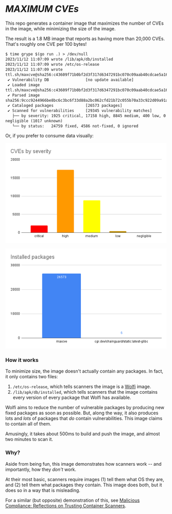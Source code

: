 # _MAXIMUM CVEs_

This repo generates a container image that maximizes the number of CVEs in the image, while minimizing the size of the image.

The result is a 1.8 MB image that reports as having more than 20,000 CVEs. That's roughly one CVE per 100 bytes!

```
$ time grype $(go run .) > /dev/null
2023/11/12 11:07:09 wrote /lib/apk/db/installed
2023/11/12 11:07:09 wrote /etc/os-release
2023/11/12 11:07:09 wrote ttl.sh/maxcve@sha256:c43609f71b0bf2d3f317d6347291bc070c09aab40cdcae5a16b723ea596620ab
 ✔ Vulnerability DB                [no update available]
 ✔ Loaded image                                                                ttl.sh/maxcve@sha256:c43609f71b0bf2d3f317d6347291bc070c09aab40cdcae5a16b723ea596620ab
 ✔ Parsed image                                                                              sha256:9ccc9244966be8bc6c3bc6f33d88a2bc062cfd21b72c055b70a33c922d09a91a
 ✔ Cataloged packages              [26573 packages]
 ✔ Scanned for vulnerabilities     [29345 vulnerability matches]
   ├── by severity: 1925 critical, 17158 high, 8845 medium, 400 low, 0 negligible (1017 unknown)
   └── by status:   24759 fixed, 4586 not-fixed, 0 ignored
```

Or, if you prefer to consume data visually:

![](severity.png)

![](installed.png)

### How it works

To minimize size, the image doesn't actually contain any packages. In fact, it only contains two files:

1. `/etc/os-release`, which tells scanners the image is a [Wolfi](https://wolfi.dev) image.
1. `/lib/apk/db/installed`, which tells scanners that the image contains every version of every package that Wolfi has available.

Wolfi aims to reduce the number of vulnerable packages by producing new fixed packages as soon as possible. But, along the way, it also produces lots and _lots_ of packages that _do_ contain vulnerabilities. This image claims to contain all of them.

Amusingly, it takes about 500ms to build and push the image, and almost two minutes to scan it.

### Why?

Aside from being fun, this image demonstrates how scanners work -- and importantly, how they _don't_ work.

At their most basic, scanners require images (1) tell them what OS they are, and (2) tell them what packages they contain. This image does both, but it does so in a way that is misleading.

For a similar (but opposite) demonstration of this, see [Malicious Compliance: Reflections on Trusting Container Scanners](https://www.youtube.com/watch?v=9weGi0csBZM).
